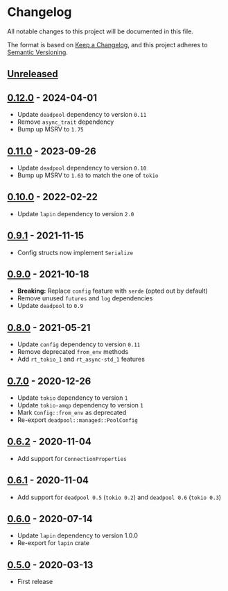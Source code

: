 # Changelog

All notable changes to this project will be documented in this file.

The format is based on [Keep a Changelog](https://keepachangelog.com/en/1.1.0/),
and this project adheres to [Semantic Versioning](https://semver.org/spec/v2.0.0.html).

<!-- next-header -->

## [Unreleased]

## [0.12.0] - 2024-04-01

- Update `deadpool` dependency to version `0.11`
- Remove `async_trait` dependency
- Bump up MSRV to `1.75`

## [0.11.0] - 2023-09-26

- Update `deadpool` dependency to version `0.10`
- Bump up MSRV to `1.63` to match the one of `tokio`

## [0.10.0] - 2022-02-22

- Update `lapin` dependency to version `2.0`

## [0.9.1] - 2021-11-15

- Config structs now implement `Serialize`

## [0.9.0] - 2021-10-18

- __Breaking:__ Replace `config` feature with `serde` (opted out by default)
- Remove unused `futures` and `log` dependencies
- Update `deadpool` to `0.9`

## [0.8.0] - 2021-05-21

- Update `config` dependency to version `0.11`
- Remove deprecated `from_env` methods
- Add `rt_tokio_1` and `rt_async-std_1` features

## [0.7.0] - 2020-12-26

- Update `tokio` dependency to version `1`
- Update `tokio-amqp` dependency to version `1`
- Mark `Config::from_env` as deprecated
- Re-export `deadpool::managed::PoolConfig`

## [0.6.2] - 2020-11-04

- Add support for `ConnectionProperties`

## [0.6.1] - 2020-11-04

- Add support for `deadpool 0.5` (`tokio 0.2`) and `deadpool 0.6` (`tokio 0.3`)

## [0.6.0] - 2020-07-14

- Update `lapin` dependency to version 1.0.0
- Re-export for `lapin` crate

## [0.5.0] - 2020-03-13

- First release

<!-- next-url -->
[Unreleased]: https://github.com/bikeshedder/deadpool/compare/deadpool-lapin-v0.12.0...HEAD
[0.12.0]: https://github.com/bikeshedder/deadpool/compare/deadpool-lapin-v0.11.0...deadpool-lapin-v0.12.0
[0.11.0]: https://github.com/bikeshedder/deadpool/compare/deadpool-lapin-v0.10.0...deadpool-lapin-v0.11.0
[0.10.0]: https://github.com/bikeshedder/deadpool/compare/deadpool-lapin-v0.9.1...deadpool-lapin-v0.10.0
[0.9.1]: https://github.com/bikeshedder/deadpool/compare/deadpool-lapin-v0.9.0...deadpool-lapin-v0.9.1
[0.9.0]: https://github.com/bikeshedder/deadpool/compare/deadpool-lapin-v0.8.0...deadpool-lapin-v0.9.0
[0.8.0]: https://github.com/bikeshedder/deadpool/compare/deadpool-lapin-v0.7.0...deadpool-lapin-v0.8.0
[0.7.0]: https://github.com/bikeshedder/deadpool/compare/deadpool-lapin-v0.6.2...deadpool-lapin-v0.7.0
[0.6.2]: https://github.com/bikeshedder/deadpool/compare/deadpool-lapin-v0.6.1...deadpool-lapin-v0.6.2
[0.6.1]: https://github.com/bikeshedder/deadpool/compare/deadpool-lapin-v0.6.0...deadpool-lapin-v0.6.1
[0.6.0]: https://github.com/bikeshedder/deadpool/compare/deadpool-lapin-v0.5.0...deadpool-lapin-v0.6.0
[0.5.0]: https://github.com/bikeshedder/deadpool/releases/tag/deadpool-lapin-v0.5.0